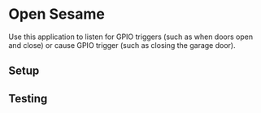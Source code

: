 # Open Sesame

Use this application to listen for GPIO triggers (such as when doors open and close) or cause GPIO trigger (such as closing the garage door).

## Setup

## Testing
